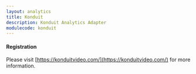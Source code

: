 ```yaml
---
layout: analytics
title: Konduit
description: Konduit Analytics Adapter
modulecode: konduit
---
```


#### Registration

Please visit [https://konduitvideo.com/](https://konduitvideo.com/) for more information.

